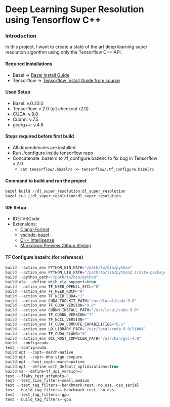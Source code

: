 # Deep Learning Super Resolution using Tensorflow C++
### Introduction
In this project, I want to create a state of the art deep learning super resolution algorithm using only the Tensorflow C++ API.

#### Required Installations
- Bazel -> [Bazel Install Guide](https://docs.bazel.build/versions/master/install.html)
- Tensorflow -> [Tensorflow Install Guide from source](https://www.tensorflow.org/install/source)

#### Used Setup
- Bazel: v.0.23.0
- Tensorflow: v.2.0 (git checkout r2.0)
- CUDA: v.9.0
- Cudnn: v.7.5
- gcc/g++: v.4.8

#### Steps required before first build
- All dependencies are installed
- Run ./configure inside tensorflow repo
- Concatenate .bazelrc to .tf_configure.bazelrc to fix bug in Tensorflow v.2.0
    - ```cat tensorflow/.bazelrc >> tensorflow/.tf_configure.bazelrc ```


#### Command to build and run the project
```Python
bazel build //dl_super_resolution:dl_super_resolution
bazel run //dl_super_resolution:dl_super_resolution
```

#### IDE Setup
- IDE: VSCode
- Extensions:
    - [Clang-Format](https://marketplace.visualstudio.com/items?itemName=xaver.clang-format)
    - [vscode-bazel](https://marketplace.visualstudio.com/items?itemName=BazelBuild.vscode-bazel)
    - [C++ Intellisense](https://marketplace.visualstudio.com/items?itemName=austin.code-gnu-global)
    - [Markdown Preview Github Styling](https://marketplace.visualstudio.com/items?itemName=bierner.markdown-preview-github-styles)

#### TF Configure bazelrc (for reference)

```C++
build --action_env PYTHON_BIN_PATH="/path/to/bin/python"
build --action_env PYTHON_LIB_PATH="/path/to/lib/python2.7/site-packages"
build --python_path="/path/to/bin/python"
build:xla --define with_xla_support=true
build --action_env TF_NEED_OPENCL_SYCL="0"
build --action_env TF_NEED_ROCM="0"
build --action_env TF_NEED_CUDA="1"
build --action_env CUDA_TOOLKIT_PATH="/usr/local/cuda-9.0"
build --action_env TF_CUDA_VERSION="9.0"
build --action_env CUDNN_INSTALL_PATH="/usr/local/cuda-9.0"
build --action_env TF_CUDNN_VERSION="7"
build --action_env TF_NCCL_VERSION=""
build --action_env TF_CUDA_COMPUTE_CAPABILITIES="6.1"
build --action_env LD_LIBRARY_PATH="/usr/local/cuda-9.0/lib64"
build --action_env TF_CUDA_CLANG="0"
build --action_env GCC_HOST_COMPILER_PATH="/usr/bin/gcc-4.8"
build --config=cuda
test --config=cuda
build:opt --copt=-march=native
build:opt --copt=-Wno-sign-compare
build:opt --host_copt=-march=native
build:opt --define with_default_optimizations=true
build:v2 --define=tf_api_version=2
test --flaky_test_attempts=3
test --test_size_filters=small,medium
test --test_tag_filters=-benchmark-test,-no_oss,-oss_serial
test --build_tag_filters=-benchmark-test,-no_oss
test --test_tag_filters=-gpu
test --build_tag_filters=-gpu
```
